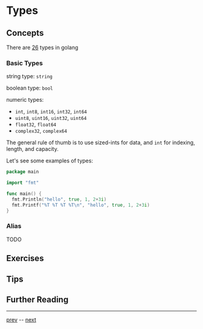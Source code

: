 # Types

## Concepts

There are [26](https://github.com/golang/go/blob/master/src/reflect/type.go#L233) types in golang

### Basic Types
string type: `string`

boolean type: `bool`

numeric types:
  - `int`, `int8`, `int16`, `int32`, `int64`
  - `uint8`, `uint16`, `uint32`, `uint64`
  - `float32`, `float64`
  - `complex32`, `complex64`

The general rule of thumb is to use sized-ints for data, and `int` for indexing, length, and capacity.

Let's see some examples of types:

```go
package main

import "fmt"

func main() {
  fmt.Println("hello", true, 1, 2+3i)
  fmt.Printf("%T %T %T %T\n", "hello", true, 1, 2+3i)
}
```

### Alias

TODO

## Exercises

## Tips

## Further Reading

---

[prev](../1-Mechanics/1.3.2.md) -- [next](2.2.md)